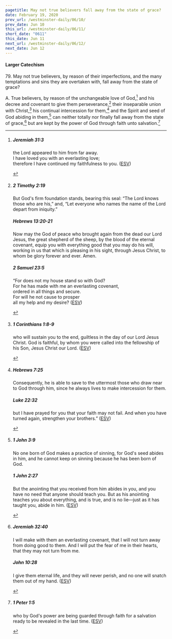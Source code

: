 ```yaml
---
pagetitle: May not true believers fall away from the state of grace?
date: February 19, 2020
prev_url: /westminster-daily/06/10/
prev_date: Jun 10
this_url: /westminster-daily/06/11/
short_date: "0611"
this_date: Jun 11
next_url: /westminster-daily/06/12/
next_date: Jun 12
---
```


#### Larger Catechism

<span class="q">79.</span> May not true believers, by reason of their imperfections, and the many temptations and sins they are overtaken with, fall away from the state of grace?

<span class="q">A.</span> True believers, by reason of the unchangeable love of God,[^fnref:wlc1] and his decree and covenant to give them perseverance,[^fnref:wlc2] their inseparable union with Christ,[^fnref:wlc3] his continual intercession for them,[^fnref:wlc4] and the Spirit and seed of God abiding in them,[^fnref:wlc5] can neither totally nor finally fall away from the state of grace,[^fnref:wlc6] but are kept by the power of God through faith unto salvation.[^fnref:wlc7]


[^fnref:wlc1]: <div class="esv"><h5>Jeremiah 31:3</h5> <div class="esv-text"><div class="block-indent"> <p class="line-group" id="p24031003.01-1"><span class="indent"></span>the <span class="small-caps">Lord</span> appeared to him from far away.<br /> I have loved you with an everlasting love;<br /> <span class="indent"></span>therefore I have continued my faithfulness to you.  (<a href="http://www.esv.org" class="copyright">ESV</a>)</p> </div> </div> </div>

[^fnref:wlc2]: <div class="esv"><h5>2 Timothy 2:19</h5> <div class="esv-text"><p id="p55002019.01-1">But God's firm foundation stands, bearing this seal: &#8220;The Lord knows those who are his,&#8221; and, &#8220;Let everyone who names the name of the Lord depart from iniquity.&#8221;</p> </div><h5>Hebrews 13:20-21</h5> <div class="esv-text"> <p id="p58013020.02-2">Now may the God of peace who brought again from the dead our Lord Jesus, the great shepherd of the sheep, by the blood of the eternal covenant, equip you with everything good that you may do his will, working in us that which is pleasing in his sight, through Jesus Christ, to whom be glory forever and ever. Amen.</p> </div><h5>2 Samuel 23:5</h5> <div class="esv-text"><div class="block-indent"> <p class="line-group" id="p10023005.01-3">&#8220;For does not my house stand so with God?<br /> <span class="indent"></span>For he has made with me an everlasting covenant,<br /> <span class="indent"></span>ordered in all things and secure.<br /> For will he not cause to prosper<br /> <span class="indent"></span>all my help and my desire?  (<a href="http://www.esv.org" class="copyright">ESV</a>)</p> </div> </div> </div>

[^fnref:wlc3]: <div class="esv"><h5>1 Corinthians 1:8-9</h5> <div class="esv-text"><p id="p46001008.01-1">who will sustain you to the end, guiltless in the day of our Lord Jesus Christ. God is faithful, by whom you were called into the fellowship of his Son, Jesus Christ our Lord.  (<a href="http://www.esv.org" class="copyright">ESV</a>)</p> </div> </div>

[^fnref:wlc4]: <div class="esv"><h5>Hebrews 7:25</h5> <div class="esv-text"><p id="p58007025.01-1">Consequently, he is able to save to the uttermost those who draw near to God through him, since he always lives to make intercession for them.</p> </div><h5>Luke 22:32</h5> <div class="esv-text"><p id="p42022032.01-2"><span class="woc">but I have prayed for you that your faith may not fail. And when you have turned again, strengthen your brothers.&#8221;</span>  (<a href="http://www.esv.org" class="copyright">ESV</a>)</p> </div> </div>

[^fnref:wlc5]: <div class="esv"><h5>1 John 3:9</h5> <div class="esv-text"><p id="p62003009.01-1">No one born of God makes a practice of sinning, for God's seed abides in him, and he cannot keep on sinning because he has been born of God.</p> </div><h5>1 John 2:27</h5> <div class="esv-text"><p id="p62002027.01-2">But the anointing that you received from him abides in you, and you have no need that anyone should teach you. But as his anointing teaches you about everything, and is true, and is no lie&#8212;just as it has taught you, abide in him.  (<a href="http://www.esv.org" class="copyright">ESV</a>)</p> </div> </div>

[^fnref:wlc6]: <div class="esv"><h5>Jeremiah 32:40</h5> <div class="esv-text"><p id="p24032040.01-1">I will make with them an everlasting covenant, that I will not turn away from doing good to them. And I will put the fear of me in their hearts, that they may not turn from me.</p> </div><h5>John 10:28</h5> <div class="esv-text"><p id="p43010028.01-2"><span class="woc">I give them eternal life, and they will never perish, and no one will snatch them out of my hand.</span>  (<a href="http://www.esv.org" class="copyright">ESV</a>)</p> </div> </div>

[^fnref:wlc7]: <div class="esv"><h5>1 Peter 1:5</h5> <div class="esv-text"><p id="p60001005.01-1">who by God's power are being guarded through faith for a salvation ready to be revealed in the last time.  (<a href="http://www.esv.org" class="copyright">ESV</a>)</p> </div> </div>

